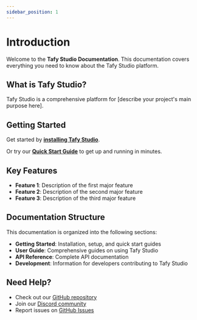 ```yaml
---
sidebar_position: 1
---
```


# Introduction

Welcome to the **Tafy Studio Documentation**. This documentation covers everything you need to know about the Tafy Studio platform.

## What is Tafy Studio?

Tafy Studio is a comprehensive platform for [describe your project's main purpose here].

## Getting Started

Get started by **[installing Tafy Studio](/docs/installation)**.

Or try our **[Quick Start Guide](/docs/quick-start)** to get up and running in minutes.

## Key Features

- **Feature 1**: Description of the first major feature
- **Feature 2**: Description of the second major feature
- **Feature 3**: Description of the third major feature

## Documentation Structure

This documentation is organized into the following sections:

- **Getting Started**: Installation, setup, and quick start guides
- **User Guide**: Comprehensive guides on using Tafy Studio
- **API Reference**: Complete API documentation
- **Development**: Information for developers contributing to Tafy Studio

## Need Help?

- Check out our [GitHub repository](https://github.com/tafystudio/tafystudio)
- Join our [Discord community](https://discord.gg/tafystudio)
- Report issues on [GitHub Issues](https://github.com/tafystudio/tafystudio/issues)